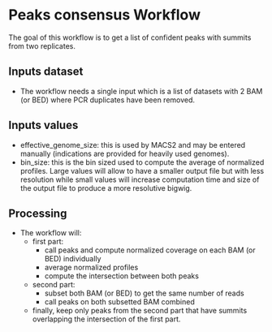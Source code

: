 # Peaks consensus Workflow

The goal of this workflow is to get a list of confident peaks with summits from two replicates.

## Inputs dataset

- The workflow needs a single input which is a list of datasets with 2 BAM (or BED) where PCR duplicates have been removed.

## Inputs values

- effective_genome_size: this is used by MACS2 and may be entered manually (indications are provided for heavily used genomes).
- bin_size: this is the bin sized used to compute the average of normalized profiles. Large values will allow to have a smaller output file but with less resolution while small values will increase computation time and size of the output file to produce a more resolutive bigwig.

## Processing

- The workflow will:
  - first part:
    - call peaks and compute normalized coverage on each BAM (or BED) individually
    - average normalized profiles
    - compute the intersection between both peaks
  - second part:
    - subset both BAM (or BED) to get the same number of reads
    - call peaks on both subsetted BAM combined
  - finally, keep only peaks from the second part that have summits overlapping the intersection of the first part.
